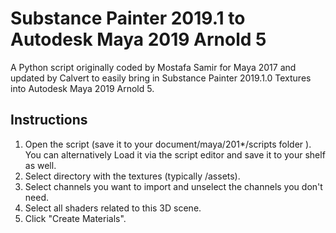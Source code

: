 # Substance Painter 2019.1 to Autodesk Maya 2019 Arnold 5
A Python script originally coded by Mostafa Samir for Maya 2017 and updated by Calvert to easily bring in Substance Painter 2019.1.0 Textures into Autodesk Maya 2019 Arnold 5.

## Instructions

1. Open the script (save it to your document/maya/201*/scripts folder ). You can alternatively Load it via the script editor and save it to your shelf as well.
1. Select directory with the textures (typically /assets).
1. Select channels you want to import and unselect the channels you don't need.
1. Select all shaders related to this 3D scene.
1. Click "Create Materials".
